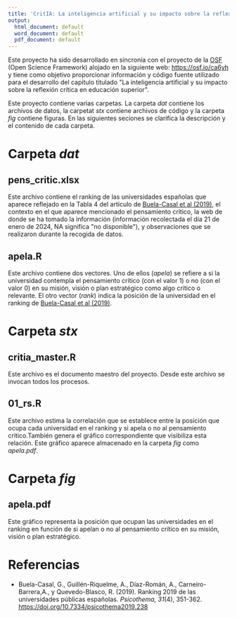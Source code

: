 ```yaml
---
title: 'CritIA: La inteligencia artificial y su impacto sobre la reflexión crítica en educación superior'
output:
  html_document: default
  word_document: default
  pdf_document: default
---
```


Este proyecto ha sido desarrollado en sincronía con el proyecto de la [OSF](https://osf.io) (Open Science Framework) alojado en la siguiente web: <https://osf.io/ca6yh> y tiene como objetivo proporcionar información y código fuente utilizado para el desarrollo del capítulo titulado "La inteligencia artificial y su impacto sobre la reflexión crítica en educación superior".

Este proyecto contiene varias carpetas. La carpeta *dat* contiene los archivos de datos, la carpetat *stx* contiene archivos de código y la carpeta *fig* contiene figuras. En las siguientes seciones se clarifica la descripción y el contenido de cada carpeta.

# Carpeta *dat*

## pens_critic.xlsx

Este archivo contiene el ranking de las universidades españolas que aparece reflejado en la Tabla 4 del artículo de [Buela-Casal et al (2019)](https://doi.org/10.7334/psicothema2019.238), el contexto en el que aparece mencionado el pensamiento crítico, la web de donde se ha tomado la información (información recolectada el día 21 de enero de 2024, NA significa "no disponible"), y observaciones que se realizaron durante la recogida de datos.

## apela.R

Este archivo contiene dos vectores. Uno de ellos (*apela*) se refiere a si la universidad contempla el pensamiento crítico (con el valor 1) o no (con el valor 0) en su misión, visión o plan estratégico como algo crítico o relevante. El otro vector (*rank*) indica la posición de la universidad en el ranking de [Buela-Casal et al (2019)](https://doi.org/10.7334/psicothema2019.238). 

# Carpeta *stx*

## critia_master.R

Este archivo es el documento maestro del proyecto. Desde este archivo se invocan todos los procesos.

## 01_rs.R

Este archivo estima la correlación que se establece entre la posición que ocupa cada universidad en el ranking y si apela o no al pensamiento crítico.También genera el gráfico correspondiente que visibiliza esta relación. Este gráfico aparece almacenado en la carpeta *fig* como *apela.pdf*.

# Carpeta *fig*

## apela.pdf

Este gráfico representa la posición que ocupan las universidades en el ranking en función de si apelan o no al pensamiento crítico en su misión, visión o plan estratégico.


# Referencias

-   Buela-Casal, G., Guillén-Riquelme, A., Díaz-Román, A., Carneiro-Barrera,A., y Quevedo-Blasco, R. (2019). Ranking 2019 de las universidades públicas españolas. *Psicothema, 31*(4), 351-362. <https://doi.org/10.7334/psicothema2019.238>
